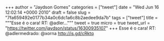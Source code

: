 
+++
author = "Jaydson Gomes"
categories = ["tweet"]
date = "Wed Jun 16 12:02:14 +0000 2010"
draft = false
slug = "7fa659492e0177b34a0c6dc1a6c8b2aedee9da7b"
tags = ["tweet"]
title = """Esse é o cara! RT: @adler..."""
tweet = true
micro = true
tweet_url = "https://twitter.com/jaydson/status/16300935107"
+++
Esse é o cara! RT: @adlermedrado: @xorna http://is.gd/cRktq
